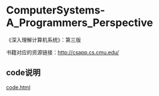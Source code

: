 # ComputerSystems-A_Programmers_Perspective

《深入理解计算机系统》：第三版

书籍对应的资源链接：http://csapp.cs.cmu.edu/

## code说明

[code.html](./docs/code.html)
